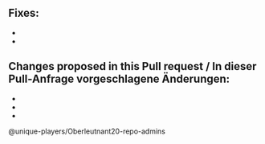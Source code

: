 Fixes:
 - 
 - 
 - 


Changes proposed in this Pull request / In dieser Pull-Anfrage vorgeschlagene Änderungen:
 - 
 - 
 - 
 - 


@unique-players/Oberleutnant20-repo-admins
